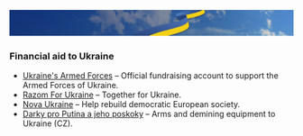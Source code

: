 [![Stand With Ukraine](./nebo_UA.jpeg)](https://stand-with-ukraine.pp.ua)
### Financial aid to Ukraine

* [Ukraine's Armed Forces](https://bank.gov.ua/en/news/all/natsionalniy-bank-vidkriv-spetsrahunok-dlya-zboru-koshtiv-na-potrebi-armiyi) – Official fundraising account to support the Armed Forces of Ukraine.
* [Razom For Ukraine](https://www.razomforukraine.org/donate/) – Together for Ukraine.
* [Nova Ukraine](https://novaukraine.org/donate/) – Help rebuild democratic European society.
* [Darky pro Putina a jeho poskoky](https://www.zbraneproukrajinu.cz/) – Arms and demining equipment to Ukraine (CZ).
